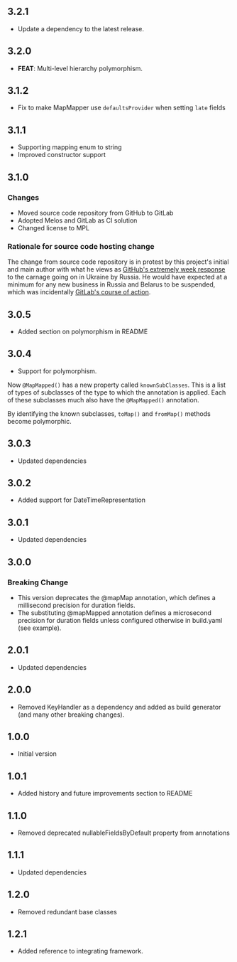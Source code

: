 ## 3.2.1

 - Update a dependency to the latest release.

## 3.2.0

 - **FEAT**: Multi-level hierarchy polymorphism.

## 3.1.2

- Fix to make MapMapper use ``defaultsProvider`` when setting ``late`` fields
 
## 3.1.1
- Supporting mapping enum to string
- Improved constructor support
 
## 3.1.0

### Changes
- Moved source code repository from GitHub to GitLab
- Adopted Melos and GitLab as CI solution
- Changed license to MPL

### Rationale for source code hosting change

The change from source code repository is in protest by this project's initial and main author with what he views as [GitHub's extremely week response](https://github.blog/2022-03-02-our-response-to-the-war-in-ukraine/) to the carnage going on in Ukraine by Russia. He would have expected at a minimum for any new business in Russia and Belarus to be suspended, which was incidentally [GitLab's course of action](https://about.gitlab.com/blog/2022/03/11/gitlab-actions-to-date-regarding-russian-invasion-of-ukraine/#suspending-new-business-in-russia-and-belarus).


## 3.0.5

- Added section on polymorphism in README

## 3.0.4

- Support for polymorphism.

Now ```@MapMapped()``` has a new property called ```knownSubClasses```. This is a list of types of subclasses of the type to which the annotation
is applied. Each of these subclasses much also have the ```@MapMapped()``` annotation.

By identifying the known subclasses, ```toMap()``` and ```fromMap()``` methods become polymorphic.

## 3.0.3

- Updated dependencies

## 3.0.2

- Added support for DateTimeRepresentation

## 3.0.1

- Updated dependencies

## 3.0.0
### Breaking Change

- This version deprecates the @mapMap annotation, which defines a millisecond precision for duration fields.
- The substituting @mapMapped annotation defines a microsecond precision for duration fields unless configured
otherwise in build.yaml (see example).


## 2.0.1

- Updated dependencies

## 2.0.0

- Removed KeyHandler as a dependency and added as build generator (and many other breaking changes).

## 1.0.0

- Initial version

## 1.0.1

- Added history and future improvements section to README

## 1.1.0

- Removed deprecated nullableFieldsByDefault property from annotations

## 1.1.1

- Updated dependencies

## 1.2.0

- Removed redundant base classes

## 1.2.1

- Added reference to integrating framework.
